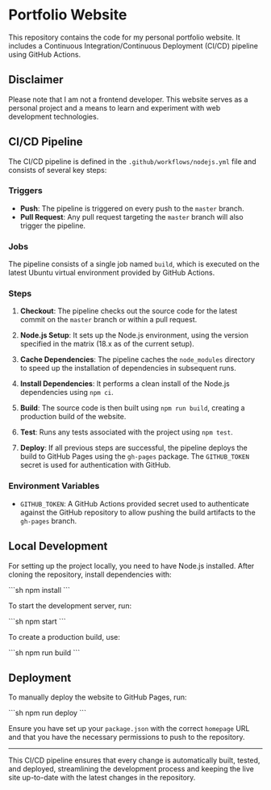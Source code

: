 # Portfolio Website

This repository contains the code for my personal portfolio website. It includes a Continuous Integration/Continuous Deployment (CI/CD) pipeline using GitHub Actions.

## Disclaimer

Please note that I am not a frontend developer. This website serves as a personal project and a means to learn and experiment with web development technologies.

## CI/CD Pipeline

The CI/CD pipeline is defined in the `.github/workflows/nodejs.yml` file and consists of several key steps:

### Triggers

- **Push**: The pipeline is triggered on every push to the `master` branch.
- **Pull Request**: Any pull request targeting the `master` branch will also trigger the pipeline.

### Jobs

The pipeline consists of a single job named `build`, which is executed on the latest Ubuntu virtual environment provided by GitHub Actions.

### Steps

1. **Checkout**: The pipeline checks out the source code for the latest commit on the `master` branch or within a pull request.

2. **Node.js Setup**: It sets up the Node.js environment, using the version specified in the matrix (18.x as of the current setup).

3. **Cache Dependencies**: The pipeline caches the `node_modules` directory to speed up the installation of dependencies in subsequent runs.

4. **Install Dependencies**: It performs a clean install of the Node.js dependencies using `npm ci`.

5. **Build**: The source code is then built using `npm run build`, creating a production build of the website.

6. **Test**: Runs any tests associated with the project using `npm test`.

7. **Deploy**: If all previous steps are successful, the pipeline deploys the build to GitHub Pages using the `gh-pages` package. The `GITHUB_TOKEN` secret is used for authentication with GitHub.

### Environment Variables

- `GITHUB_TOKEN`: A GitHub Actions provided secret used to authenticate against the GitHub repository to allow pushing the build artifacts to the `gh-pages` branch.

## Local Development

For setting up the project locally, you need to have Node.js installed. After cloning the repository, install dependencies with:

\```sh
npm install
\```

To start the development server, run:

\```sh
npm start
\```

To create a production build, use:

\```sh
npm run build
\```

## Deployment

To manually deploy the website to GitHub Pages, run:

\```sh
npm run deploy
\```

Ensure you have set up your `package.json` with the correct `homepage` URL and that you have the necessary permissions to push to the repository.

---

This CI/CD pipeline ensures that every change is automatically built, tested, and deployed, streamlining the development process and keeping the live site up-to-date with the latest changes in the repository.
